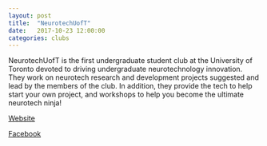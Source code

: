 ```yaml
---
layout: post
title:  "NeurotechUofT"
date:   2017-10-23 12:00:00
categories: clubs
---
```


NeurotechUofT is the first undergraduate student club at the University of Toronto devoted to driving undergraduate neurotechnology innovation. They work on neurotech research and development projects suggested and lead by the members of the club. In addition, they provide the tech to help start your own project, and workshops to help you become the ultimate neurotech ninja!

[Website](http://www.neurotechuoft.github.io)

[Facebook](http://www.facebook.com/NeurotechUofT)
